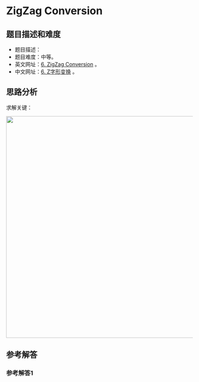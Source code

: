 # ZigZag Conversion

## 题目描述和难度
+ 题目描述：
+ 题目难度：中等。
+ 英文网址：[6. ZigZag Conversion](https://leetcode.com/problems/zigzag-conversion/description/)  。
+ 中文网址：[6. Z字形变换](https://leetcode-cn.com/problems/zigzag-conversion/description/)  。
## 思路分析
求解关键：

<img src="https://liweiwei1419.github.io/images/leetcode-solution/" width="600">

## 参考解答
### 参考解答1

```java

```